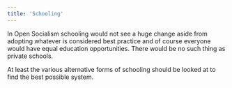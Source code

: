 ```yaml
---
title: 'Schooling'
---
```


In Open Socialism schooling would not see a huge change aside from adopting whatever is considered best practice and of course everyone would have equal education opportunities. There would be no such thing as private schools.

At least the various alternative forms of schooling should be looked at to find the best possible system.
